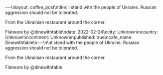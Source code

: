 ---\nlayout: coffee_post\ntitle: I stand with the people of Ukraine. Russian aggression should not be tolerated. 

From the Ukrainian restaurant around the corner.

Flatware by @dinewithfable\ndate: 2022-02-24\ncity: Unknown\ncountry: Unknown\ncontinent: Unknown\npublished: true\ncafe_name: Dinewithfable\n---\n\nI stand with the people of Ukraine. Russian aggression should not be tolerated. 

From the Ukrainian restaurant around the corner.

Flatware by @dinewithfable